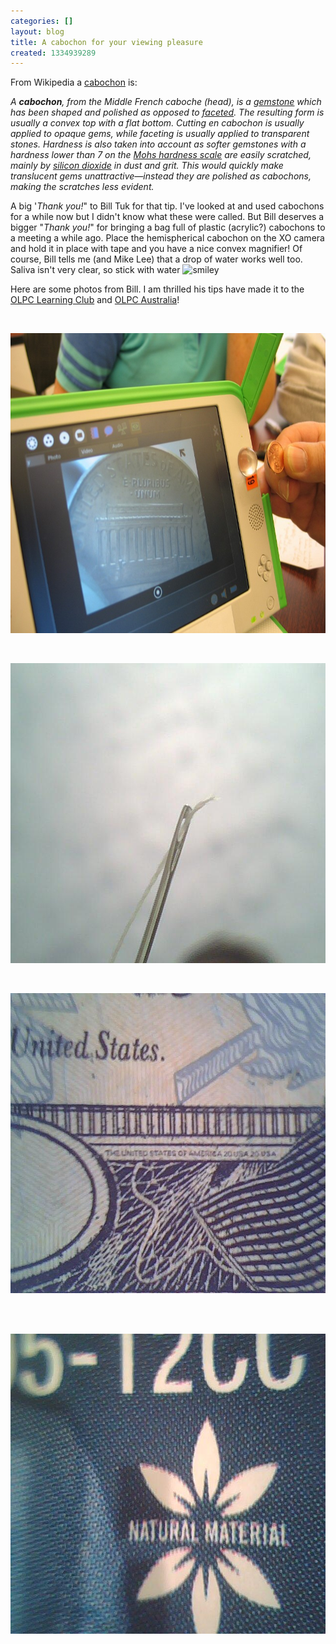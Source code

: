 ```yaml
---
categories: []
layout: blog
title: A cabochon for your viewing pleasure
created: 1334939289
---
```

<p>From Wikipedia a <a href="https://en.wikipedia.org/wiki/Cabochon" target="_blank">cabochon</a> is:</p>
<p class="rteindent1"><em>A <b>cabochon</b>, from the Middle French caboche (head), is a <a href="https://en.wikipedia.org/wiki/Gemstone" title="Gemstone">gemstone</a> which has been shaped and polished as opposed to <a href="https://en.wikipedia.org/wiki/Facet" title="Facet">faceted</a>. The resulting form is usually a convex top with a flat bottom. Cutting en cabochon is usually applied to opaque gems, while faceting is usually applied to transparent stones. Hardness is also taken into account as softer gemstones with a hardness lower than 7 on the <a href="https://en.wikipedia.org/wiki/Mohs_scale_of_mineral_hardness" title="Mohs scale of mineral hardness">Mohs hardness scale</a> are easily scratched, mainly by <a href="https://en.wikipedia.org/wiki/Silicon_dioxide" title="Silicon dioxide">silicon dioxide</a> in dust and grit. This would quickly make translucent gems unattractive&mdash;instead they are polished as cabochons, making the scratches less evident.</em></p>
<p>A big &#39;<em>Thank you!</em>&quot; to Bill Tuk for that tip. I&#39;ve looked at and used cabochons for a while now but I didn&#39;t know what these were called. But Bill deserves a bigger &quot;<em>Thank you!</em>&quot; for bringing a bag full of plastic (acrylic?) cabochons to a meeting a while ago. Place the hemispherical cabochon on the XO camera and hold it in place with tape and you have a nice convex magnifier! Of course, Bill tells me (and Mike Lee) that a drop of water works well too. Saliva isn&#39;t very clear, so stick with water <img alt="smiley" height="20" src="http://olpcsf.org/sites/all/libraries/ckeditor/plugins/smiley/images/regular_smile.gif" title="smiley" width="20" /></p>
<p>Here are some photos from Bill. I am thrilled his tips have made it to the <a href="http://olpclearningclub.org/activities/a-water-drop-microscope-for-the-xo-laptop/" target="_blank">OLPC Learning Club</a> and <a href="http://edu.laptop.org.au/sites/default/files/education_newsletter_ed_12_april_2012.pdf" target="_blank">OLPC Australia</a>!</p>
<p>&nbsp;</p>
<p><img alt="" src="/sites/default/files/u8/XO%20Camera%20Close%20up%20IMG_2468-vi.jpg" style="width: 640px; height: 480px;" /></p>
<p>&nbsp;</p>
<p><img alt="" src="/sites/default/files/u8/Needle%20and%20thread_0.jpg" style="width: 640px; height: 480px;" /></p>
<p>&nbsp;</p>
<p><img alt="" src="/sites/default/files/u8/Security%20print%20on%20a%2020.jpg" style="width: 640px; height: 480px;" />&nbsp;</p>
<p>&nbsp;</p>
<p><img alt="" src="/sites/default/files/u8/Fine%20Print%20life%20size%20about%20thickness%20of%20a%20thumb%20nail.jpg" style="width: 640px; height: 480px;" /></p>
